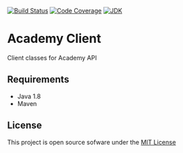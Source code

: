 [![Build Status](https://travis-ci.org/htchepannou/academy-client.svg?branch=master)](https://travis-ci.org/htchepannou/academy-client)
[![Code Coverage](https://img.shields.io/codecov/c/github/htchepannou/academy-client/master.svg)](https://codecov.io/github/htchepannou/academy-client?branch=master)
[![JDK](https://img.shields.io/badge/jdk-1.8-brightgreen.svg)](http://www.oracle.com/technetwork/java/javase/downloads/jdk7-downloads-1880260.html)


# Academy Client
Client classes for Academy API


## Requirements
- Java 1.8
- Maven


## License
This project is open source sofware under the [MIT License](https://opensource.org/licenses/MIT)
